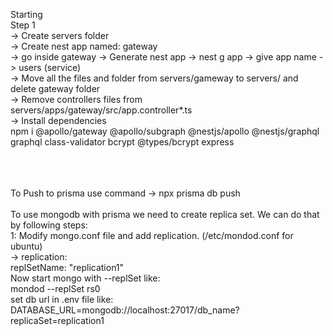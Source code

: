 Starting <br>
Step 1 <br>
-> Create servers folder<br>
-> Create nest app named: gateway<br>
-> go inside gateway
-> Generate nest app -> nest g app -> give app name -> users (service)<br>
-> Move all the files and folder from servers/gameway to servers/ and delete gateway folder<br>
-> Remove controllers files from servers/apps/gateway/src/app.controller*.ts<br>
-> Install dependencies<br>
npm i @apollo/gateway @apollo/subgraph @nestjs/apollo @nestjs/graphql graphql class-validator bcrypt @types/bcrypt express

<br><br><br>
To Push  to prisma use command -> npx prisma db push <br><br>
To use mongodb with prisma we need to create replica set. We can do that by following steps:<br>
1: Modify mongo.conf file and add replication. (/etc/mondod.conf for ubuntu)<br>
-> replication:<br>
  replSetName: "replication1"<br>
Now start mongo with --replSet like:<br>
mondod --replSet rs0<br>
set db url in .env file like:<br>
DATABASE_URL=mongodb://localhost:27017/db_name?replicaSet=replication1
